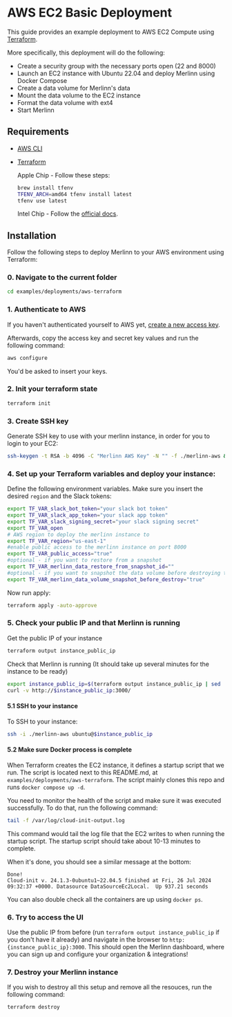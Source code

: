 # AWS EC2 Basic Deployment

This guide provides an example deployment to AWS EC2 Compute using [Terraform](https://www.terraform.io/).

More specifically, this deployment will do the following:

- Create a security group with the necessary ports open (22 and 8000)
- Launch an EC2 instance with Ubuntu 22.04 and deploy Merlinn using Docker Compose
- Create a data volume for Merlinn's data
- Mount the data volume to the EC2 instance
- Format the data volume with ext4
- Start Merlinn

## Requirements

- [AWS CLI](https://docs.aws.amazon.com/cli/latest/userguide/getting-started-install.html)
- [Terraform](https://www.terraform.io/)

  Apple Chip - Follow these steps:

  ```bash
  brew install tfenv
  TFENV_ARCH=amd64 tfenv install latest
  tfenv use latest
  ```

  Intel Chip - Follow the [official docs](https://developer.hashicorp.com/terraform/tutorials/aws-get-started/install-cli#install-terraform).

## Installation

Follow the following steps to deploy Merlinn to your AWS environment using Terraform:

### 0. Navigate to the current folder

```bash
cd examples/deployments/aws-terraform
```

### 1. Authenticate to AWS

If you haven't authenticated yourself to AWS yet, [create a new access key](https://docs.aws.amazon.com/IAM/latest/UserGuide/id_root-user_manage_add-key.html).

Afterwards, copy the access key and secret key values and run the following command:

```bash
aws configure
```

You'd be asked to insert your keys.

### 2. Init your terraform state

```bash
terraform init
```

### 3. Create SSH key

Generate SSH key to use with your merlinn instance, in order for you to login to your EC2:

```bash
ssh-keygen -t RSA -b 4096 -C "Merlinn AWS Key" -N "" -f ./merlinn-aws && chmod 400 ./merlinn-aws
```

### 4. Set up your Terraform variables and deploy your instance:

Define the following environment variables. Make sure you insert the desired `region` and the Slack tokens:

```bash
export TF_VAR_slack_bot_token="your slack bot token"
export TF_VAR_slack_app_token="your slack app token"
export TF_VAR_slack_signing_secret="your slack signing secret"
export TF_VAR_open
# AWS region to deploy the merlinn instance to
export TF_VAR_region="us-east-1"
#enable public access to the merlinn instance on port 8000
export TF_VAR_public_access="true"
#optional - if you want to restore from a snapshot
export TF_VAR_merlinn_data_restore_from_snapshot_id=""
#optional - if you want to snapshot the data volume before destroying the instance
export TF_VAR_merlinn_data_volume_snapshot_before_destroy="true"
```

Now run apply:

```bash
terraform apply -auto-approve
```

### 5. Check your public IP and that Merlinn is running

Get the public IP of your instance

```bash
terraform output instance_public_ip
```

Check that Merlinn is running (It should take up several minutes for the instance to be ready)

```bash
export instance_public_ip=$(terraform output instance_public_ip | sed 's/"//g')
curl -v http://$instance_public_ip:3000/
```

#### 5.1 SSH to your instance

To SSH to your instance:

```bash
ssh -i ./merlinn-aws ubuntu@$instance_public_ip
```

#### 5.2 Make sure Docker process is complete

When Terraform creates the EC2 instance, it defines a startup script that we run. The script is located next to this README.md, at `examples/deployments/aws-terraform`. The script mainly clones this repo and runs `docker compose up -d`.

You need to monitor the health of the script and make sure it was executed successfully.
To do that, run the following command:

```bash
tail -f /var/log/cloud-init-output.log
```

This command would tail the log file that the EC2 writes to when running the startup script.
The startup script should take about 10-13 minutes to complete.

When it's done, you should see a similar message at the bottom:

```
Done!
Cloud-init v. 24.1.3-0ubuntu1~22.04.5 finished at Fri, 26 Jul 2024 09:32:37 +0000. Datasource DataSourceEc2Local.  Up 937.21 seconds
```

You can also double check all the containers are up using `docker ps`.

### 6. Try to access the UI

Use the public IP from before (run `terraform output instance_public_ip` if you don't have it already) and navigate in the browser to `http:{instance_public_ip}:3000`. This should open the Merlinn dashboard, where you can sign up and configure your organization & integrations!

### 7. Destroy your Merlinn instance

If you wish to destroy all this setup and remove all the resouces, run the following command:

```bash
terraform destroy
```

